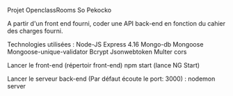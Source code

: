 Projet OpenclassRooms So Pekocko

A partir d'un front end fourni, coder une API back-end en fonction du cahier des charges fourni. 

Technologies utilisées :
Node-JS
Express 4.16
Mongo-db
Mongoose
Mongoose-unique-validator
Bcrypt
Jsonwebtoken
Multer
cors


Lancer le front-end (répertoir front-end)
npm start (lance NG Start)

Lancer le serveur back-end (Par défaut écoute le port: 3000) :
nodemon server


